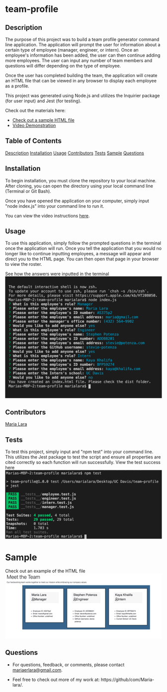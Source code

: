 # team-profile

## Description
The purpose of this project was to build a team profile generator command line application. The application will prompt the user for information about a certain type of employee (manager, engineer, or intern). Once an employee's information has been added, the user can then continue adding more employees. The user can input any number of team members and questions will differ depending on the type of employee. 

Once the user has completed building the team, the application will create an HTML file that can be viewed in any browser to display each employee as a profile.

This project was generated using Node.js and utilizes the Inquirier package (for user input) and Jest (for testing).

Check out the materials here:
* [Check out a sample HTML file](https://maria-lara.github.io/team-profile/dist/index.html)
* [Video Demonstration](https://www.youtube.com/watch?v=vy2x4KYtdus&feature=youtu.be)

## Table of Contents
[Description](https://github.com/maria-lara/team-profile/edit/main/README.md#description)
[Installation](https://github.com/maria-lara/team-profile/edit/main/README.md#installation)
[Usage](https://github.com/maria-lara/team-profile/edit/main/README.md#usage)
[Contributors](https://github.com/maria-lara/team-profile/edit/main/README.md#contributors)
[Tests](https://github.com/maria-lara/team-profile/edit/main/README.md#tests)
[Sample](https://github.com/maria-lara/team-profile/edit/main/README.md#sample)
[Questions](https://github.com/maria-lara/team-profile/edit/main/README.md#questions)

## Installation
To begin installation, you must clone the repository to your local machine. After cloning, you can open the directory using your local command line (Terminal or Git Bash). 

Once you have opened the application on your computer, simply input "node index.js" into your command line to run it. 

You can view the video instructions [here](https://www.youtube.com/watch?v=vy2x4KYtdus&feature=youtu.be).

## Usage
To use this application, simply follow the prompted questions in the terminal once the application will run. Once you tell the application that you would no longer like to continue inputting employees, a message will appear and direct you to the HTML page. You can then open that page in your browser to view the roster.

See how the answers were inputted in the terminal ![screenshot of inputs](https://github.com/maria-lara/team-profile/blob/main/dist/assets/Screen%20Shot%202021-03-06%20at%209.01.29%20AM.png)

## Contributors
[Maria Lara](https://github/com/Maria-lara/)

## Tests
To test this project, simply input and "npm test" into your command line. This utilizes the Jest package to test the script and ensure all properties are cited correctly so each function will run successfully.
View the test success here ![screenshot of tests](https://github.com/maria-lara/team-profile/blob/main/dist/assets/Screen%20Shot%202021-03-06%20at%209.01.42%20AM.png)

# Sample
Check out an example of the HTML file ![screenshot of html](https://github.com/maria-lara/team-profile/blob/main/dist/assets/Screen%20Shot%202021-03-06%20at%208.55.20%20AM.png)

## Questions
* For questions, feedback, or comments, please contact mariaerlara@gmail.com.

* Feel free to check out more of my work at: https://github/com/Maria-lara/.
